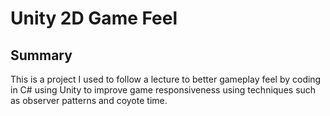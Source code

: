 # Unity 2D Game Feel
 
## Summary

This is a project I used to follow a lecture to better gameplay feel by coding in C# using Unity to improve game responsiveness using techniques such as observer patterns and coyote time.
